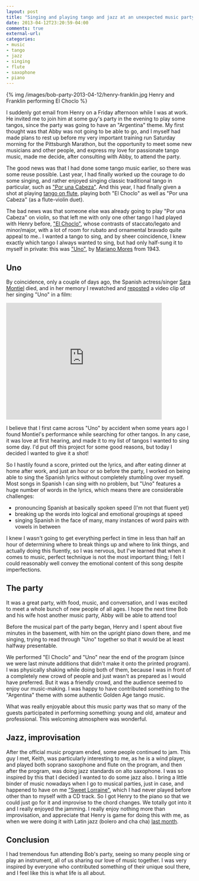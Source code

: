 ```yaml
---
layout: post
title: "Singing and playing tango and jazz at an unexpected music party"
date: 2013-04-12T23:20:59-04:00
comments: true
external-url: 
categories: 
- music
- tango
- jazz
- singing
- flute
- saxophone
- piano
---
```

{% img /images/bob-party-2013-04-12/henry-franklin.jpg Henry and Franklin performing El Choclo %}

I suddenly got email from Henry on a Friday afternoon while I was at work. He invited me to join him at some guy's party in the evening to play some tangos, since the party was going to have an "Argentina" theme. My first thought was that Abby was not going to be able to go, and I myself had made plans to rest up before my very important training run Saturday morning for the Pittsburgh Marathon, but the opportunity to meet some new musicians and other people, and express my love for passionate tango music, made me decide, after consulting with Abby, to attend the party.

The good news was that I had done some tango music earlier, so there was some reuse possible. Last year, I had finally worked up the courage to do some singing, and rather enjoyed singing classic traditional tango in particular, such as ["Por una Cabeza"](/blog/2012/11/17/a-childhood-dream-come-true-i-am-now-finally-singing-for-real/). And this year, I had finally given a shot at playing [tango on flute](/blog/2013/01/26/music-i-just-played-for-the-first-time-recorder-sonata-tangos/), playing both "El Choclo" as well as "Por una Cabeza" (as a flute-violin duet).

The bad news was that someone else was already going to play "Por una Cabeza" on violin, so that left me with only one other tango I had played with Henry before, ["El Choclo"](http://joanveronica.hubpages.com/hub/The-Tango-La-Cumparsita-El-Choclo-and-Mi-Buenos-Aires-Querido), whose contrasts of staccato/legato and minor/major, with a lot of room for rubato and ornamental bravado quite appeal to me.. I wanted a tango to sing, and by sheer coincidence, I knew exactly which tango I always wanted to sing, but had only half-sung it to myself in private: this was ["Uno"](http://joanveronica.hubpages.com/hub/Outstanding-Tango-selection-Mi-Buenos-Aires-Querido-Uno-and-Caminito), by [Mariano Mores](http://en.wikipedia.org/wiki/Mariano_Mores) from 1943.

## Uno

By coincidence, only a couple of days ago, the Spanish actress/singer [Sara Montiel](http://en.wikipedia.org/wiki/Sara_Montiel) died, and in her memory I rewatched and [reposted](https://plus.google.com/100967806642012078047/posts/6xV5iasmXxj) a video clip of her singing "Uno" in a film:

<iframe width="420" height="315" src="http://www.youtube.com/embed/5Z7rHztinaM" frameborder="0" allowfullscreen></iframe>

I believe that I first came across "Uno" by accident when some years ago I found Montiel's performance while searching for other tangos. In any case, it was love at first hearing, and made it to my list of tangos I wanted to sing some day. I'd put off this project for some good reasons, but today I decided I wanted to give it a shot!

So I hastily found a score, printed out the lyrics, and after eating dinner at home after work, and just an hour or so before the party, I worked on being able to sing the Spanish lyrics without completely stumbling over myself. Most songs in Spanish I can sing with no problem, but "Uno" features a huge number of words in the lyrics, which means there are considerable challenges:

- pronouncing Spanish at basically spoken speed (I'm not that fluent yet)
- breaking up the words into logical and emotional groupings at speed
- singing Spanish in the face of many, many instances of word pairs with vowels in between

I knew I wasn't going to get everything perfect in time in less than half an hour of determining where to break things up and where to link things, and actually doing this fluently, so I was nervous, but I've learned that when it comes to music, perfect technique is not the most important thing; I felt I could reasonably well convey the emotional content of this song despite imperfections.

## The party

It was a great party, with food, music, and conversation, and I was excited to meet a whole bunch of new people of all ages. I hope the next time Bob and his wife host another music party, Abby will be able to attend too!

Before the musical part of the party began, Henry and I spent about five minutes in the basement, with him on the upright piano down there, and me singing, trying to read through "Uno" together so that it would be at least halfway presentable.

We performed "El Choclo" and "Uno" near the end of the program (since we were last minute additions that didn't make it onto the printed program). I was physically shaking while doing both of them, because I was in front of a completely new crowd of people and just wasn't as prepared as I would have preferred. But it was a friendly crowd, and the audience seemed to enjoy our music-making. I was happy to have contributed something to the "Argentina" theme with some authentic Golden Age tango music.

What was really enjoyable about this music party was that so many of the guests participated in performing something: young and old, amateur and professional. This welcoming atmosphere was wonderful.

## Jazz, improvisation

After the official music program ended, some people continued to jam. This guy I met, Keith, was particularly interesting to me, as he is a wind player, and played both soprano saxophone and flute on the program, and then after the program, was doing jazz standards on alto saxophone. I was so inspired by this that I decided I wanted to do some jazz also. I bring a little binder of music nowadays when I go to musical parties, just in case, and happened to have on me ["Sweet Lorraine"](http://www.jazzstandards.com/compositions-0/sweetlorraine.htm), which I had never played before other than to myself with a CD track. So I got Henry to the piano so that we could just go for it and improvise to the chord changes. We totally got into it and I really enjoyed the jamming. I really enjoy nothing more than improvisation, and appreciate that Henry is game for doing this with me, as when we were doing it with Latin jazz (bolero and cha cha) [last month](/blog/2013/03/17/finally-doing-some-latin-music-jamming-on-flute/).

## Conclusion

I had tremendous fun attending Bob's party, seeing so many people sing or play an instrument, all of us sharing our love of music together. I was very inspired by everyone who contributed something of their unique soul there, and I feel like this is what life is all about.

